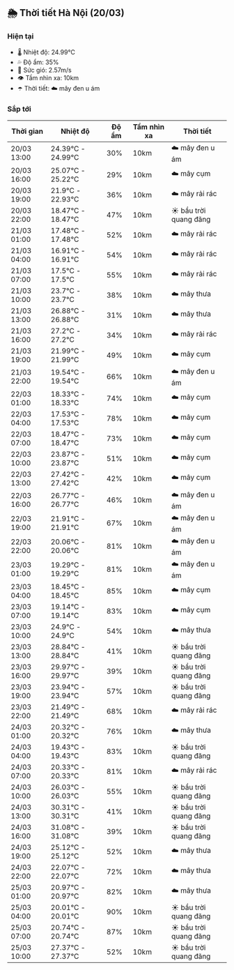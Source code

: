 ## 🌦️ Thời tiết Hà Nội (20/03)

### Hiện tại

- 🌡️ Nhiệt độ: 24.99℃
- 💦 Độ ẩm: 35%
- 💨 Sức gió: 2.57m/s
- 👁️ Tầm nhìn xa: 10km
- ☂️ Thời tiết: ☁️ mây đen u ám

### Sắp tới

| Thời gian | Nhiệt độ | Độ ẩm | Tầm nhìn xa | Thời tiết |
| --- | --- | --- | --- | --- |
| 20/03 13:00 | 24.39℃ - 24.99℃ | 30% | 10km | ☁️ mây đen u ám |
| 20/03 16:00 | 25.07℃ - 25.22℃ | 29% | 10km | ☁️ mây cụm |
| 20/03 19:00 | 21.9℃ - 22.93℃ | 36% | 10km | ☁️ mây rải rác |
| 20/03 22:00 | 18.47℃ - 18.47℃ | 47% | 10km | ☀️ bầu trời quang đãng |
| 21/03 01:00 | 17.48℃ - 17.48℃ | 52% | 10km | ☁️ mây rải rác |
| 21/03 04:00 | 16.91℃ - 16.91℃ | 54% | 10km | ☁️ mây rải rác |
| 21/03 07:00 | 17.5℃ - 17.5℃ | 55% | 10km | ☁️ mây rải rác |
| 21/03 10:00 | 23.7℃ - 23.7℃ | 38% | 10km | ☁️ mây thưa |
| 21/03 13:00 | 26.88℃ - 26.88℃ | 31% | 10km | ☁️ mây thưa |
| 21/03 16:00 | 27.2℃ - 27.2℃ | 34% | 10km | ☁️ mây rải rác |
| 21/03 19:00 | 21.99℃ - 21.99℃ | 49% | 10km | ☁️ mây cụm |
| 21/03 22:00 | 19.54℃ - 19.54℃ | 66% | 10km | ☁️ mây đen u ám |
| 22/03 01:00 | 18.33℃ - 18.33℃ | 74% | 10km | ☁️ mây cụm |
| 22/03 04:00 | 17.53℃ - 17.53℃ | 78% | 10km | ☁️ mây cụm |
| 22/03 07:00 | 18.47℃ - 18.47℃ | 73% | 10km | ☁️ mây cụm |
| 22/03 10:00 | 23.87℃ - 23.87℃ | 51% | 10km | ☁️ mây cụm |
| 22/03 13:00 | 27.42℃ - 27.42℃ | 42% | 10km | ☁️ mây cụm |
| 22/03 16:00 | 26.77℃ - 26.77℃ | 46% | 10km | ☁️ mây đen u ám |
| 22/03 19:00 | 21.91℃ - 21.91℃ | 67% | 10km | ☁️ mây đen u ám |
| 22/03 22:00 | 20.06℃ - 20.06℃ | 81% | 10km | ☁️ mây đen u ám |
| 23/03 01:00 | 19.29℃ - 19.29℃ | 81% | 10km | ☁️ mây đen u ám |
| 23/03 04:00 | 18.45℃ - 18.45℃ | 85% | 10km | ☁️ mây cụm |
| 23/03 07:00 | 19.14℃ - 19.14℃ | 83% | 10km | ☁️ mây cụm |
| 23/03 10:00 | 24.9℃ - 24.9℃ | 54% | 10km | ☁️ mây thưa |
| 23/03 13:00 | 28.84℃ - 28.84℃ | 41% | 10km | ☀️ bầu trời quang đãng |
| 23/03 16:00 | 29.97℃ - 29.97℃ | 39% | 10km | ☀️ bầu trời quang đãng |
| 23/03 19:00 | 23.94℃ - 23.94℃ | 57% | 10km | ☀️ bầu trời quang đãng |
| 23/03 22:00 | 21.49℃ - 21.49℃ | 68% | 10km | ☁️ mây rải rác |
| 24/03 01:00 | 20.32℃ - 20.32℃ | 76% | 10km | ☁️ mây thưa |
| 24/03 04:00 | 19.43℃ - 19.43℃ | 83% | 10km | ☀️ bầu trời quang đãng |
| 24/03 07:00 | 20.33℃ - 20.33℃ | 81% | 10km | ☁️ mây rải rác |
| 24/03 10:00 | 26.03℃ - 26.03℃ | 55% | 10km | ☀️ bầu trời quang đãng |
| 24/03 13:00 | 30.31℃ - 30.31℃ | 41% | 10km | ☀️ bầu trời quang đãng |
| 24/03 16:00 | 31.08℃ - 31.08℃ | 39% | 10km | ☀️ bầu trời quang đãng |
| 24/03 19:00 | 25.12℃ - 25.12℃ | 52% | 10km | ☁️ mây thưa |
| 24/03 22:00 | 22.07℃ - 22.07℃ | 72% | 10km | ☁️ mây thưa |
| 25/03 01:00 | 20.97℃ - 20.97℃ | 82% | 10km | ☁️ mây thưa |
| 25/03 04:00 | 20.01℃ - 20.01℃ | 90% | 10km | ☀️ bầu trời quang đãng |
| 25/03 07:00 | 20.74℃ - 20.74℃ | 87% | 10km | ☀️ bầu trời quang đãng |
| 25/03 10:00 | 27.37℃ - 27.37℃ | 52% | 10km | ☀️ bầu trời quang đãng |
